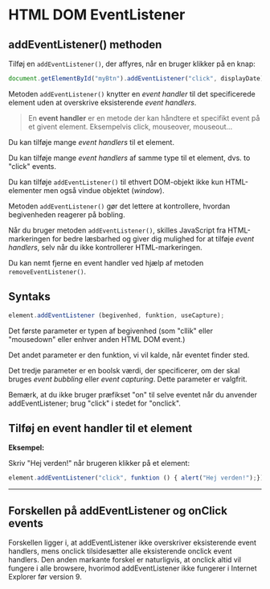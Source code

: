 # HTML DOM EventListener

## addEventListener() methoden

Tilføj en `addEventListener()`, der affyres, når en bruger klikker på en knap:

```js
document.getElementById("myBtn").addEventListener("click", displayDate);
```
Metoden `addEventListener()` knytter en *event handler*  til det specificerede element uden at overskrive eksisterende *event handlers*.

> En **event handler** er en metode der kan håndtere et specifikt event på et givent element. Eksempelvis click, mouseover, mouseout...

Du kan tilføje mange *event handlers* til et element.

Du kan tilføje mange *event handlers* af samme type til et element, dvs. to "click" events.

Du kan tilføje `addEventListener()` til ethvert DOM-objekt ikke kun HTML-elementer men også vindue objektet (*window*).

Metoden `addEventListener()` gør det lettere at kontrollere, hvordan begivenheden reagerer på bobling.

Når du bruger metoden `addEventListener()`, skilles JavaScript fra HTML-markeringen for bedre læsbarhed og giver dig mulighed for at tilføje *event handlers*, selv når du ikke kontrollerer HTML-markeringen.

Du kan nemt fjerne en event handler ved hjælp af metoden `removeEventListener()`.

## Syntaks

```js
element.addEventListener (begivenhed, funktion, useCapture);
```

Det første parameter er typen af begivenhed (som "cllik" eller "mousedown" eller enhver anden HTML DOM event.)

Det andet parameter er den funktion, vi vil kalde, når eventet finder sted.

Det tredje parameter er en boolsk værdi, der specificerer, om der skal bruges *event bubbling* eller *event capturing*. Dette parameter er valgfrit.

Bemærk, at du ikke bruger præfikset "on" til selve eventet når du anvender addEventListener; brug "click" i stedet for "onclick".

## Tilføj en event handler til et element

**Eksempel:**

Skriv "Hej verden!" når brugeren klikker på et element:
```js
element.addEventListener("click", funktion () { alert("Hej verden!");});
```
___
## Forskellen på addEventListener og onClick events

Forskellen ligger i, at addEventListener ikke overskriver eksisterende event handlers, mens onclick tilsidesætter alle eksisterende onclick event handlers. Den anden markante forskel er naturligvis, at onclick altid vil fungere i alle browsere, hvorimod addEventListener ikke fungerer i Internet Explorer før version 9.